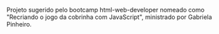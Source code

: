 Projeto sugerido pelo bootcamp html-web-developer nomeado como "Recriando o jogo da cobrinha com JavaScript", ministrado por Gabriela Pinheiro.